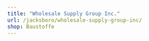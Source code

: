 ```yaml
---
title: "Wholesale Supply Group Inc."
url: /jacksboro/wholesale-supply-group-inc/
shop: Baustoffe
---
```


